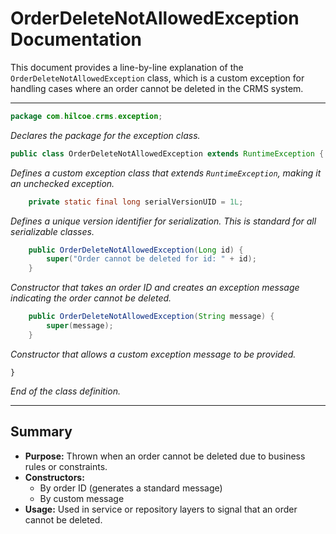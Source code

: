 # OrderDeleteNotAllowedException Documentation

This document provides a line-by-line explanation of the `OrderDeleteNotAllowedException` class, which is a custom exception for handling cases where an order cannot be deleted in the CRMS system.

---

```java
package com.hilcoe.crms.exception;
```
*Declares the package for the exception class.*

```java
public class OrderDeleteNotAllowedException extends RuntimeException {
```
*Defines a custom exception class that extends `RuntimeException`, making it an unchecked exception.*

```java
    private static final long serialVersionUID = 1L;
```
*Defines a unique version identifier for serialization. This is standard for all serializable classes.*

```java
    public OrderDeleteNotAllowedException(Long id) {
        super("Order cannot be deleted for id: " + id);
    }
```
*Constructor that takes an order ID and creates an exception message indicating the order cannot be deleted.*

```java
    public OrderDeleteNotAllowedException(String message) {
        super(message);
    }
```
*Constructor that allows a custom exception message to be provided.*

```
}
```
*End of the class definition.*

---

## Summary
- **Purpose:** Thrown when an order cannot be deleted due to business rules or constraints.
- **Constructors:**
  - By order ID (generates a standard message)
  - By custom message
- **Usage:** Used in service or repository layers to signal that an order cannot be deleted.
